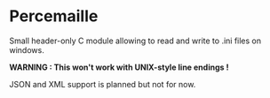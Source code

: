 # Percemaille

Small header-only C module allowing to read and write to .ini files on windows.

**WARNING : This won't work with UNIX-style line endings !**

JSON and XML support is planned but not for now.
